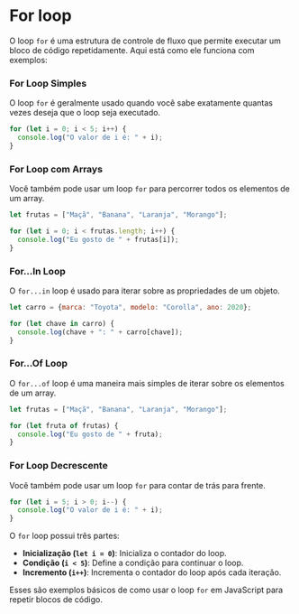 # For loop

O loop `for` é uma estrutura de controle de fluxo que permite executar um bloco de código repetidamente. Aqui está como ele funciona com exemplos:

### For Loop Simples

O loop `for` é geralmente usado quando você sabe exatamente quantas vezes deseja que o loop seja executado.

```javascript
for (let i = 0; i < 5; i++) {
  console.log("O valor de i é: " + i);
}
```

### For Loop com Arrays

Você também pode usar um loop `for` para percorrer todos os elementos de um array.

```javascript
let frutas = ["Maçã", "Banana", "Laranja", "Morango"];

for (let i = 0; i < frutas.length; i++) {
  console.log("Eu gosto de " + frutas[i]);
}
```

### For...In Loop

O `for...in` loop é usado para iterar sobre as propriedades de um objeto.

```javascript
let carro = {marca: "Toyota", modelo: "Corolla", ano: 2020};

for (let chave in carro) {
  console.log(chave + ": " + carro[chave]);
}
```

### For...Of Loop

O `for...of` loop é uma maneira mais simples de iterar sobre os elementos de um array.

```javascript
let frutas = ["Maçã", "Banana", "Laranja", "Morango"];

for (let fruta of frutas) {
  console.log("Eu gosto de " + fruta);
}
```

### For Loop Decrescente

Você também pode usar um loop `for` para contar de trás para frente.

```javascript
for (let i = 5; i > 0; i--) {
  console.log("O valor de i é: " + i);
}
```

O `for` loop possui três partes:

- **Inicialização (`let i = 0`)**: Inicializa o contador do loop.
- **Condição (`i < 5`)**: Define a condição para continuar o loop.
- **Incremento (`i++`)**: Incrementa o contador do loop após cada iteração.

Esses são exemplos básicos de como usar o loop `for` em JavaScript para repetir blocos de código.

